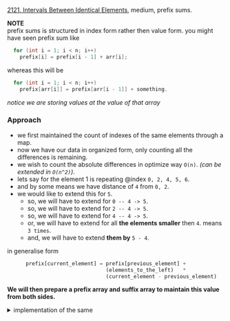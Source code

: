 [2121. Intervals Between Identical Elements](https://leetcode.com/problems/intervals-between-identical-elements/), medium, prefix sums.

**NOTE** <br>
prefix sums is structured in index form rather then value form.
you might have seen prefix sum like

```cpp
  for (int i = 1; i < n; i++) 
    prefix[i] = prefix[i - 1] + arr[i];
```

whereas this will be

```cpp
  for (int i = 1; i < n; i++) 
    prefix[arr[i]] = prefix[arr[i - 1]] + something.
```
_notice we are storing values at the value of that array_


### Approach 
- we first maintained the count of indexes of the same elements through a map.
- now we have our data in organized form, only counting all the differences is remaining. 
- we wish to count the absolute differences in optimize way `O(n)`. _(can be extended in `O(n^2)`)_.
- lets say for the element 1 is repeating @index `0, 2, 4, 5, 6`.
- and by some means we have distance of `4` from `0, 2`.
- we would like to extend this for `5`.
  - so, we will have to extend for `0 -- 4 -> 5`.
  - so, we will have to extend for `2 -- 4 -> 5`.
  - so, we will have to extend for `4 -- 4 -> 5`.
  - or, we will have to extend for all **the elements smaller** then `4`. means `3 times`.
  - and, we will have to extend **them by** `5 - 4`.

in generalise form
```js
      prefix[current_element] = prefix[previous_element] + 
                                (elements_to_the_left)   * 
                                (current_element - previous_element)
```

**We will then prepare a prefix array and suffix array to maintain this value from both sides.**



<details> 
<summary> implementation of the same </summary>

```cpp

vector<long long> getDistances(vector<int>& arr) {
    map<int, vector<int>> mp; 
    int n = arr.size();
    for (int i = 0; i < n; i++) 
        mp[arr[i]].push_back(i);

    vector<long long> prefix(n, 0), suffix(n, 0);
    for (const auto& [key, value]: mp) {
        for (int i = 1; i < value.size(); i++) {
            int diff = value[i] - value[i - 1];
            int elements_to_left = i;
            prefix[value[i]] = prefix[value[i - 1]] + elements_to_left * diff;
        }
        for (int i = value.size() - 2; i >= 0; i--) {
            int diff = value[i + 1] - value[i];
            int elements_to_right = (value.size() - i - 1);
            suffix[value[i]] = suffix[value[i + 1]] + elements_to_right * diff;
        }
    }

    vector<long long> ans; 
    for (int i = 0; i < n; i++) 
        ans.push_back(prefix[i] + suffix[i]);
    return ans;
}

```
</details> 
